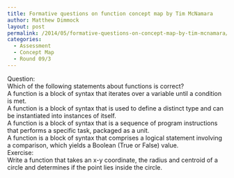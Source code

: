 ```yaml
---
title: Formative questions on function concept map by Tim McNamara
author: Matthew Dimmock
layout: post
permalink: /2014/05/formative-questions-on-concept-map-by-tim-mcnamara/
categories:
  - Assessment
  - Concept Map
  - Round 09/3
---
```

<div>
  Question:
</div>

<div>
  Which of the following statements about functions is correct?
</div>

<div>
  A function is a block of syntax that iterates over a variable until a condition is met.<br /> A function is a block of syntax that is used to define a distinct type and can be instantiated into instances of itself.<br /> A function is a block of syntax that is a sequence of program instructions that performs a specific task, packaged as a unit.<br /> A function is a block of syntax that comprises a logical statement involving a comparison, which yields a Boolean (True or False) value.
</div>

<div>
  Exercise:
</div>

<div>
  Write a function that takes an x-y coordinate, the radius and centroid of a circle and determines if the point lies inside the circle.
</div>

&nbsp;